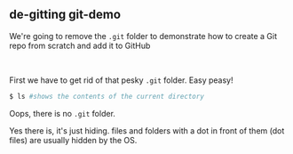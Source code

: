 ##  de-gitting git-demo

We're going to remove the `.git` folder to demonstrate how to create a Git repo from scratch and add it to GitHub

<br>

First we have to get rid of that pesky `.git` folder. Easy peasy!

```bash
$ ls #shows the contents of the current directory
```
Oops, there is no `.git` folder.

<!-- .element: class="fragment" data-fragment-index="1" -->

Yes there is, it's just hiding. files and folders with a dot in front of them (dot files) are usually hidden by the OS. <!-- .element: class="fragment" data-fragment-index="2" -->